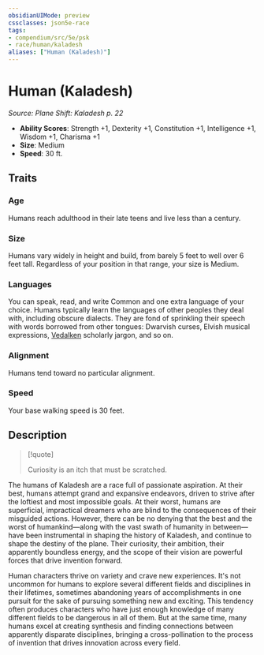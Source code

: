 ```yaml
---
obsidianUIMode: preview
cssclasses: json5e-race
tags:
- compendium/src/5e/psk
- race/human/kaladesh
aliases: ["Human (Kaladesh)"]
---
```

# Human (Kaladesh)
*Source: Plane Shift: Kaladesh p. 22*  

- **Ability Scores**: Strength +1, Dexterity +1, Constitution +1, Intelligence +1, Wisdom +1, Charisma +1
- **Size**: Medium
- **Speed**: 30 ft.

## Traits

### Age

Humans reach adulthood in their late teens and live less than a century.

### Size

Humans vary widely in height and build, from barely 5 feet to well over 6 feet tall. Regardless of your position in that range, your size is Medium.

### Languages

You can speak, read, and write Common and one extra language of your choice. Humans typically learn the languages of other peoples they deal with, including obscure dialects. They are fond of sprinkling their speech with words borrowed from other tongues: Dwarvish curses, Elvish musical expressions, [Vedalken](2-Mechanics/CLI/races/vedalken-psk.md) scholarly jargon, and so on.

### Alignment

Humans tend toward no particular alignment.

### Speed

Your base walking speed is 30 feet.

## Description

> [!quote]  
> 
> Curiosity is an itch that must be scratched.

The humans of Kaladesh are a race full of passionate aspiration. At their best, humans attempt grand and expansive endeavors, driven to strive after the loftiest and most impossible goals. At their worst, humans are superficial, impractical dreamers who are blind to the consequences of their misguided actions. However, there can be no denying that the best and the worst of humankind—along with the vast swath of humanity in between—have been instrumental in shaping the history of Kaladesh, and continue to shape the destiny of the plane. Their curiosity, their ambition, their apparently boundless energy, and the scope of their vision are powerful forces that drive invention forward.

Human characters thrive on variety and crave new experiences. It's not uncommon for humans to explore several different fields and disciplines in their lifetimes, sometimes abandoning years of accomplishments in one pursuit for the sake of pursuing something new and exciting. This tendency often produces characters who have just enough knowledge of many different fields to be dangerous in all of them. But at the same time, many humans excel at creating synthesis and finding connections between apparently disparate disciplines, bringing a cross-pollination to the process of invention that drives innovation across every field.